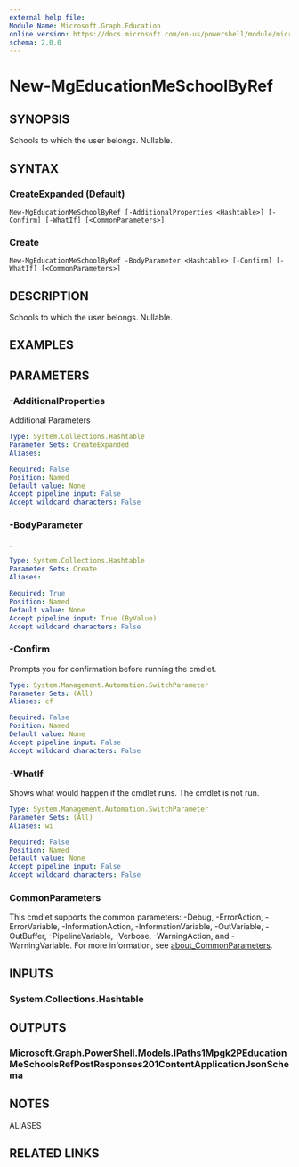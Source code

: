 ```yaml
---
external help file:
Module Name: Microsoft.Graph.Education
online version: https://docs.microsoft.com/en-us/powershell/module/microsoft.graph.education/new-mgeducationmeschoolbyref
schema: 2.0.0
---
```


# New-MgEducationMeSchoolByRef

## SYNOPSIS
Schools to which the user belongs.
Nullable.

## SYNTAX

### CreateExpanded (Default)
```
New-MgEducationMeSchoolByRef [-AdditionalProperties <Hashtable>] [-Confirm] [-WhatIf] [<CommonParameters>]
```

### Create
```
New-MgEducationMeSchoolByRef -BodyParameter <Hashtable> [-Confirm] [-WhatIf] [<CommonParameters>]
```

## DESCRIPTION
Schools to which the user belongs.
Nullable.

## EXAMPLES

## PARAMETERS

### -AdditionalProperties
Additional Parameters

```yaml
Type: System.Collections.Hashtable
Parameter Sets: CreateExpanded
Aliases:

Required: False
Position: Named
Default value: None
Accept pipeline input: False
Accept wildcard characters: False
```

### -BodyParameter
.

```yaml
Type: System.Collections.Hashtable
Parameter Sets: Create
Aliases:

Required: True
Position: Named
Default value: None
Accept pipeline input: True (ByValue)
Accept wildcard characters: False
```

### -Confirm
Prompts you for confirmation before running the cmdlet.

```yaml
Type: System.Management.Automation.SwitchParameter
Parameter Sets: (All)
Aliases: cf

Required: False
Position: Named
Default value: None
Accept pipeline input: False
Accept wildcard characters: False
```

### -WhatIf
Shows what would happen if the cmdlet runs.
The cmdlet is not run.

```yaml
Type: System.Management.Automation.SwitchParameter
Parameter Sets: (All)
Aliases: wi

Required: False
Position: Named
Default value: None
Accept pipeline input: False
Accept wildcard characters: False
```

### CommonParameters
This cmdlet supports the common parameters: -Debug, -ErrorAction, -ErrorVariable, -InformationAction, -InformationVariable, -OutVariable, -OutBuffer, -PipelineVariable, -Verbose, -WarningAction, and -WarningVariable. For more information, see [about_CommonParameters](http://go.microsoft.com/fwlink/?LinkID=113216).

## INPUTS

### System.Collections.Hashtable

## OUTPUTS

### Microsoft.Graph.PowerShell.Models.IPaths1Mpgk2PEducationMeSchoolsRefPostResponses201ContentApplicationJsonSchema

## NOTES

ALIASES

## RELATED LINKS

